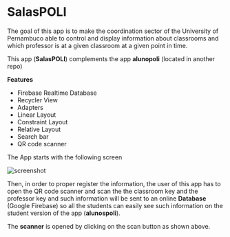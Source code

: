 # SalasPOLI

The goal of this app is to make the coordination sector of the University of Pernambuco able to control and display information about classrooms and which professor is at a given 
classroom at a given point in time.

This app (**SalasPOLI**) complements the app **alunopoli** (located in another repo) 

**Features**
- Firebase Realtime Database
- Recycler View
- Adapters
- Linear Layout
- Constraint Layout
- Relative Layout
- Search bar
- QR code scanner

The App starts with the following screen

![screenshot](images/screenStart.jpeg)

Then, in order to proper register the information, the user of this app has to open the QR code scanner and scan the the classroom key and the professor key and such information
will be sent to an online **Database** (Google Firebase) so all the students can easily see such information on the student version of the app (**alunospoli**).

The **scanner** is opened by clicking on the scan button as shown above.


